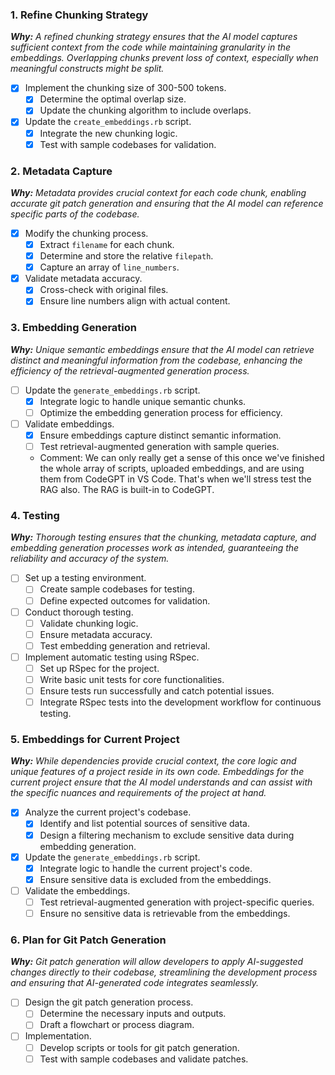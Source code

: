 ### 1. Refine Chunking Strategy

***Why:** A refined chunking strategy ensures that the AI model captures sufficient context from the code while maintaining granularity in the embeddings. Overlapping chunks prevent loss of context, especially when meaningful constructs might be split.*

- [x]  Implement the chunking size of 300-500 tokens.
    - [x]  Determine the optimal overlap size.
    - [x]  Update the chunking algorithm to include overlaps.
- [x]  Update the `create_embeddings.rb` script.
    - [x]  Integrate the new chunking logic.
    - [x]  Test with sample codebases for validation.

### 2. Metadata Capture

***Why:** Metadata provides crucial context for each code chunk, enabling accurate git patch generation and ensuring that the AI model can reference specific parts of the codebase.*

- [x]  Modify the chunking process.
    - [x]  Extract `filename` for each chunk.
    - [x]  Determine and store the relative `filepath`.
    - [x]  Capture an array of `line_numbers`.
- [x]  Validate metadata accuracy.
    - [x]  Cross-check with original files.
    - [x]  Ensure line numbers align with actual content.

### 3. Embedding Generation

***Why:** Unique semantic embeddings ensure that the AI model can retrieve distinct and meaningful information from the codebase, enhancing the efficiency of the retrieval-augmented generation process.*

- [ ]  Update the `generate_embeddings.rb` script.
    - [x]  Integrate logic to handle unique semantic chunks.
    - [ ]  Optimize the embedding generation process for efficiency.
- [ ]  Validate embeddings.
    - [x]  Ensure embeddings capture distinct semantic information.
    - [ ]  Test retrieval-augmented generation with sample queries.
    - Comment: We can only really get a sense of this once we've finished the whole array of scripts, uploaded embeddings, and are using them from CodeGPT in VS Code. That's when we'll stress test the RAG also. The RAG is built-in to CodeGPT.

### 4. Testing

***Why:** Thorough testing ensures that the chunking, metadata capture, and embedding generation processes work as intended, guaranteeing the reliability and accuracy of the system.*

- [ ]  Set up a testing environment.
    - [ ]  Create sample codebases for testing.
    - [ ]  Define expected outcomes for validation.
- [ ]  Conduct thorough testing.
    - [ ]  Validate chunking logic.
    - [ ]  Ensure metadata accuracy.
    - [ ]  Test embedding generation and retrieval.
- [ ]  Implement automatic testing using RSpec.
    - [ ]  Set up RSpec for the project.
    - [ ]  Write basic unit tests for core functionalities.
    - [ ]  Ensure tests run successfully and catch potential issues.
    - [ ]  Integrate RSpec tests into the development workflow for continuous testing.

### 5. Embeddings for Current Project

***Why:** While dependencies provide crucial context, the core logic and unique features of a project reside in its own code. Embeddings for the current project ensure that the AI model understands and can assist with the specific nuances and requirements of the project at hand.*

- [x]  Analyze the current project's codebase.
    - [x]  Identify and list potential sources of sensitive data.
    - [x]  Design a filtering mechanism to exclude sensitive data during embedding generation.
- [x]  Update the `generate_embeddings.rb` script.
    - [x]  Integrate logic to handle the current project's code.
    - [x]  Ensure sensitive data is excluded from the embeddings.
- [ ]  Validate the embeddings.
    - [ ]  Test retrieval-augmented generation with project-specific queries.
    - [ ]  Ensure no sensitive data is retrievable from the embeddings.

### 6. Plan for Git Patch Generation

***Why:** Git patch generation will allow developers to apply AI-suggested changes directly to their codebase, streamlining the development process and ensuring that AI-generated code integrates seamlessly.*

- [ ]  Design the git patch generation process.
    - [ ]  Determine the necessary inputs and outputs.
    - [ ]  Draft a flowchart or process diagram.
- [ ]  Implementation.
    - [ ]  Develop scripts or tools for git patch generation.
    - [ ]  Test with sample codebases and validate patches.